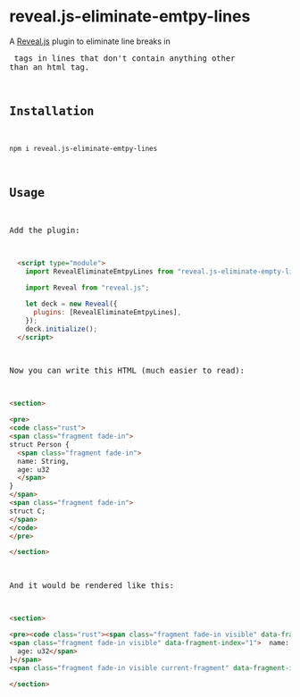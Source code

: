 # reveal.js-eliminate-emtpy-lines

A [Reveal.js](https://revealjs.com/) plugin to eliminate line breaks in <pre> tags in lines that don't contain anything other than an html tag.

## Installation

```bash
npm i reveal.js-eliminate-emtpy-lines
```

## Usage

Add the plugin:

```html
  <script type="module">
    import RevealEliminateEmtpyLines from "reveal.js-eliminate-empty-lines";

    import Reveal from "reveal.js";

    let deck = new Reveal({
      plugins: [RevealEliminateEmtpyLines],
    });
    deck.initialize();
  </script>
```

Now you can write this HTML (much easier to read): 

```html
<section>

<pre>
<code class="rust">
<span class="fragment fade-in">
struct Person {
  <span class="fragment fade-in">
  name: String,
  age: u32
  </span>
}
</span>
<span class="fragment fade-in">
struct C;
</span>
</code>
</pre>

</section>
```

And it would be rendered like this:

```html
<section>

<pre><code class="rust"><span class="fragment fade-in visible" data-fragment-index="0">struct Person {
<span class="fragment fade-in visible" data-fragment-index="1">  name: String,
  age: u32</span>
}</span>
<span class="fragment fade-in visible current-fragment" data-fragment-index="2">struct C;</span></code></pre>

</section>
```